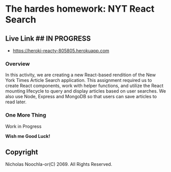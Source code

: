 # The hardes homework: NYT React Search

## Live Link ## IN PROGRESS
 - https://heroki-reacty-805805.herokuapp.com

### Overview

In this activity, we are creating a new React-based rendition of the New York Times Article Search application. This assignment required us to create React components, work with helper functions, and utilize the React mounting lifecycle to query and display articles based on user searches. We also use Node, Express and MongoDB so that users can save articles to read later.


### One More Thing

Work in Progress

**Wish me Good Luck!**

## Copyright

Nicholas Noochla-or(C) 2069. All Rights Reserved.

